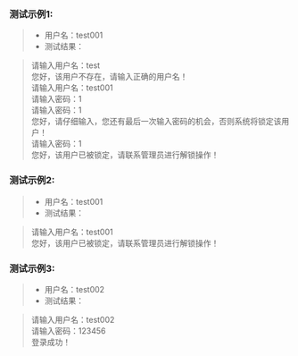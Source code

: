### 测试示例1:
> * 用户名：test001
> * 测试结果：

>   请输入用户名：test<br/>
    您好，该用户不存在，请输入正确的用户名！<br/>
    请输入用户名：test001<br/>
    请输入密码：1<br/>
    请输入密码：1<br/>
    您好，请仔细输入，您还有最后一次输入密码的机会，否则系统将锁定该用户！<br/>
    请输入密码：1<br/>
    您好，该用户已被锁定，请联系管理员进行解锁操作！

### 测试示例2:
> * 用户名：test001
> * 测试结果：

>   请输入用户名：test001  <br/>
    您好，该用户已被锁定，请联系管理员进行解锁操作！

### 测试示例3:
> * 用户名：test002
> * 测试结果：

>   请输入用户名：test002<br/>
    请输入密码：123456<br/>
    登录成功！
